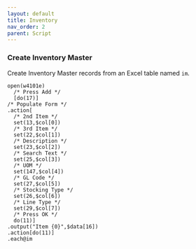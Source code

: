 ```yaml
---
layout: default
title: Inventory
nav_order: 2
parent: Script
---
```


<link href="../assets/prism-dark.min.css" rel="stylesheet" />
<link href="../assets/style.css" rel="stylesheet">
<script src="../assets/prism-core.min.js"></script>
<script src="../assets/prism-csl.js"></script>

### Create Inventory Master

Create Inventory Master records from an Excel table named `im`.

<div class="codeblock">
<pre><code class="language-csl">open(w4101e)
  /* Press Add */
  [do(17)]
/* Populate Form */
.action[
  /* 2nd Item */
  set(13,$col[0])
  /* 3rd Item */
  set(22,$col[1])
  /* Description */
  set(23,$col[2])
  /* Search Text */
  set(25,$col[3])
  /* UOM */
  set(147,$col[4])
  /* GL Code */
  set(27,$col[5])
  /* Stocking Type */
  set(26,$col[6])
  /* Line Type */
  set(29,$col[7])
  /* Press OK */
  do(11)]
.output("Item {0}",$data[16])
.action[do(11)]
.each@im
</code></pre>
</div>
